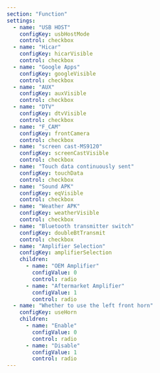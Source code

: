 ```yaml
---
section: "Function"
settings:  
  - name: "USB HOST"
    configKey: usbHostMode
    control: checkbox
  - name: "Hicar"
    configKey: hicarVisible
    control: checkbox
  - name: "Google Apps"
    configKey: googleVisible
    control: checkbox
  - name: "AUX"
    configKey: auxVisible
    control: checkbox
  - name: "DTV"
    configKey: dtvVisible
    control: checkbox
  - name: "F_CAM"
    configKey: frontCamera
    control: checkbox
  - name: "screen cast-MS9120"
    configKey: screenCastVisible
    control: checkbox
  - name: "Touch data continuously sent"
    configKey: touchData
    control: checkbox
  - name: "Sound APK"
    configKey: eqVisible
    control: checkbox
  - name: "Weather APK"
    configKey: weatherVisible
    control: checkbox
  - name: "Bluetooth transmitter switch"
    configKey: doubleBtTransmit
    control: checkbox
  - name: "Amplifier Selection"
    configKey: amplifierSelection
    children:
      - name: "OEM Amplifier"
        configValue: 0
        control: radio
      - name: "Aftermarket Amplifier"
        configValue: 1
        control: radio
  - name: "Whether to use the left front horn"
    configKey: useHorn
    children:
      - name: "Enable"
        configValue: 0
        control: radio
      - name: "Disable"
        configValue: 1
        control: radio
---
```

